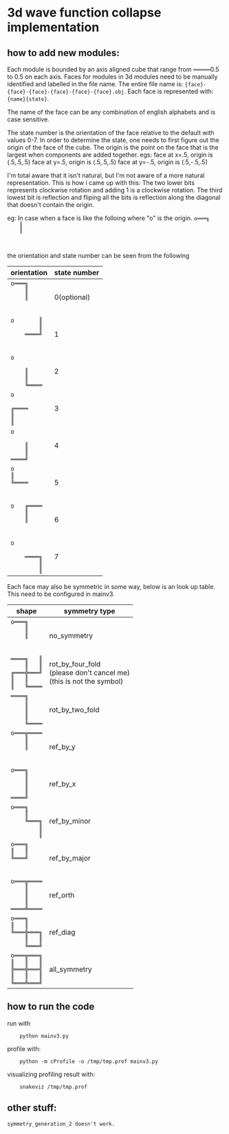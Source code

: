# 3d wave function collapse implementation

## how to add new modules:
Each module is bounded by an axis aligned cube that range from ════0.5 to 0.5 on each axis.
Faces for modules in 3d modules need to be manually identified and labelled in the file name.
The entire file name is: `{face}-{face}-{face}-{face}-{face}-{face}.obj`.
Each face is represented with: `{name}{state}`.

The name of the face can be any combination of english alphabets and is case sensitive.

The state number is the orientation of the face relative to the default with values 0-7.
In order to determine the state, one needs to first figure out the origin of the face of the cube.
The origin is the point on the face that is the largest when components are added together.
egs: 
    face at x=.5, origin is (.5,.5,.5)
    face at y=.5, origin is (.5,.5,.5)
    face at y=-.5, origin is (.5,-.5,.5)

I'm total aware that it isn't natural, but I'm not aware of a more natural representation.
This is how i came up with this:
The two lower bits represents clockwise rotation and adding 1 is a clockwise rotation.
The third lowest bit is reflection and fliping all the bits is reflection along the diagonal that doesn't contain the origin.

eg:
In case when a face is like the folloing where "o" is the origin.
`o═══╗    `<br>`    ║    `<br>`    ║    `<br>`         `<br>`         `

the orientation and state number can be seen from the following

orientation|state number
---------|---
`o═══╗    `<br>`    ║    `<br>`    ║    `<br>`         `<br>`         `|0(optional)
`o       ║`<br>`        ║`<br>`    ════╝`<br>`         `<br>`         `|1
`o        `<br>`         `<br>`    ║    `<br>`    ║    `<br>`    ╚════`|2
`o        `<br>`         `<br>`╔════    `<br>`║        `<br>`║        `|3
`o        `<br>`         `<br>`    ║    `<br>`    ║    `<br>`════╝    `|4
`o        `<br>`║        `<br>`╚════    `<br>`         `<br>`         `|5
`o   ╔════`<br>`    ║    `<br>`    ║    `<br>`         `<br>`         `|6
`o        `<br>`         `<br>`    ════╗`<br>`        ║`<br>`        ║`|7

Each face may also be symmetric in some way, below is an look up table. This need to be configured in mainv3.

shape|symmetry type
---------|---
`o═══╗    `<br>`    ║    `<br>`    ║    `<br>`         `<br>`         `|no_symmetry
`════╗   ║`<br>`    ║   ║`<br>`╔═══╬═══╝`<br>`║   ║    `<br>`║   ╚════`|rot_by_four_fold<br>(please don't cancel me)<br>(this is not the symbol)
`════╗    `<br>`    ║    `<br>`    ║    `<br>`    ║    `<br>`    ╚════`|rot_by_two_fold
`o═══╦════`<br>`    ║    `<br>`    ║    `<br>`         `<br>`         `|ref_by_y
`o═══╗    `<br>`    ║    `<br>`    ║    `<br>`    ║    `<br>`════╝    `|ref_by_x
`o═══╗    `<br>`    ║    `<br>`    ╚═══╗`<br>`        ║`<br>`        ║`|ref_by_minor
`o═══╗    `<br>`║   ║    `<br>`╚═══╝    `<br>`         `<br>`         `|ref_by_major
`o═══╦════`<br>`    ║    `<br>`    ║    `<br>`    ║    `<br>`════╩════`|ref_orth
`o═══╗    `<br>`║   ║    `<br>`╚═══╬═══╗`<br>`    ║   ║`<br>`    ╚═══╝`|ref_diag
`o═══╦═══╗`<br>`║   ║   ║`<br>`╠═══╬═══╣`<br>`║   ║   ║`<br>`╚═══╩═══╝`|all_symmetry
 
## how to run the code
run with
```
    python mainv3.py
```
profile with:
```
    python -m cProfile -o /tmp/tmp.prof mainv3.py
```
visualizing profiling result with:
```
    snakeviz /tmp/tmp.prof
```

## other stuff:
    symmetry_generation_2 doesn't work.

